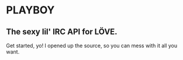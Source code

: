 PLAYBOY
=======

The sexy lil' IRC API for LÖVE.
-------------------------------

Get started, yo! I opened up the source, so you can mess with it all you want.